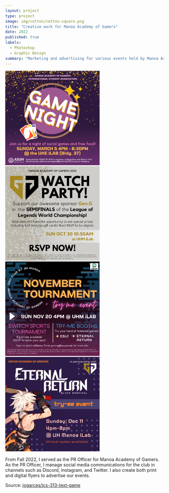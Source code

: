 ```yaml
---
layout: project
type: project
image: img/cotton/cotton-square.png
title: "Creative work for Manoa Academy of Gamers"
date: 2022
published: true
labels:
  - Photoshop
  - Graphic Design
summary: "Marketing and advertising for various events held by Manoa Academy of Gamers."
---
```


<img class="img-fluid" src="../img/mag/MAGxISAinsta.png" width = 300>
<img class="img-fluid" src="../img/mag/geng_2022worldfinals.png" width = 300>
<img class="img-fluid" src="../img/mag/novinsta.png" width = 300>
<img class="img-fluid" src="../img/mag/MAGxERtryme.png" width = 300>

From Fall 2022, I served as the PR Officer for Manoa Academy of Gamers. As the PR Officer, I manage social media communications for the club in channels such as Discord, Instagram, and Twitter. I also create both print and digital flyers to advertise our events.

Source: <a href="https://github.com/jogarces/ics-313-text-game"><i class="large github icon "></i>jogarces/ics-313-text-game</a>
